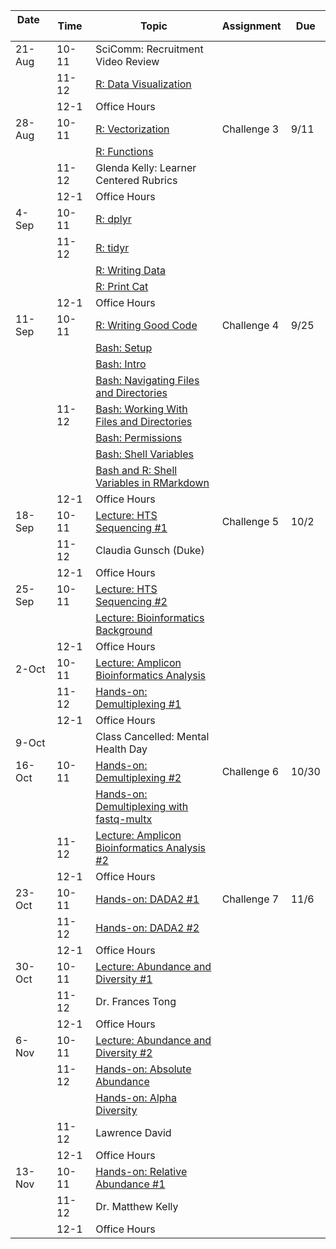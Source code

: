 | Date     | Time  | Topic                                                                                                             | Assignment  | Due   |
|----------|-------|-------------------------------------------------------------------------------------------------------------------|-------------|-------|
| 21-Aug   | 10-11 | SciComm: Recruitment Video Review                                                                                 |             |       |
|          | 11-12 | [R: Data Visualization](http://swcarpentry.github.io/r-novice-gapminder/08-plot-ggplot2/index.html)               |             |       |
|          | 12-1  | Office Hours                                                                                                      |             |       |
| 28-Aug   | 10-11 | [R: Vectorization](http://swcarpentry.github.io/r-novice-gapminder/09-vectorization/index.html)                   | Challenge 3 | 9/11  |
|          |       | [R: Functions](http://swcarpentry.github.io/r-novice-gapminder/10-functions/index.html)                           |             |       |
|          | 11-12 | Glenda Kelly: Learner Centered Rubrics                                                                            |             |       |
|          | 12-1  | Office Hours                                                                                                      |             |       |
| 4-Sep    | 10-11 | [R: dplyr](http://swcarpentry.github.io/r-novice-gapminder/13-dplyr/index.html)                                   |             |       |
|          | 11-12 | [R: tidyr](http://swcarpentry.github.io/r-novice-gapminder/14-tidyr/index.html)                                   |             |       |
|          |       | [R: Writing Data](http://swcarpentry.github.io/r-novice-gapminder/11-writing-data/)                               |             |       |
|          |       | [R: Print Cat](lessons/print_cat.md)                                                                              |             |       |
|          | 12-1  | Office Hours                                                                                                      |             |       |
| 11-Sep   | 10-11 | [R: Writing Good Code](http://swcarpentry.github.io/r-novice-gapminder/16-wrap-up/index.html)                     | Challenge 4 | 9/25  |
|          |       | [Bash: Setup](lessons/unix_shell_setup.md)                                                                        |             |       |
|          |       | [Bash: Intro](http://swcarpentry.github.io/shell-novice/01-intro/index.html)                                      |             |       |
|          |       | [Bash: Navigating Files and Directories](http://swcarpentry.github.io/shell-novice/02-filedir/index.html)         |             |       |
|          | 11-12 | [Bash: Working With Files and Directories](http://swcarpentry.github.io/shell-novice/03-create/index.html)        |             |       |
|          |       | [Bash: Permissions](https://carpentries-incubator.github.io/shell-extras/04-permissions/index.html)               |             |       |
|          |       | [Bash: Shell Variables](https://carpentries-incubator.github.io/shell-extras/08-environment-variables/index.html) |             |       |
|          |       | [Bash and R: Shell Variables in RMarkdown](lessons/shell_variables_in_rmarkdown.md)                               |             |       |
|          | 12-1  | Office Hours                                                                                                      |             |       |
| 18-Sep   | 10-11 | [Lecture: HTS Sequencing \#1](lectures/hts_background.pdf)                                                        | Challenge 5 | 10/2  |
|          | 11-12 | Claudia Gunsch (Duke)                                                                                             |             |       |
|          | 12-1  | Office Hours                                                                                                      |             |       |
| 25-Sep   | 10-11 | [Lecture: HTS Sequencing \#2](lectures/hts_background.pdf)                                                        |             |       |
|          |       | [Lecture: Bioinformatics Background](lectures/bioinformatics_background.pdf)                                      |             |       |
|          | 12-1  | Office Hours                                                                                                      |             |       |
| 2-Oct    | 10-11 | [Lecture: Amplicon Bioinformatics Analysis](lectures/dada2_pipeline.pdf)                                          |             |       |
|          | 11-12 | [Hands-on: Demultiplexing \#1](lessons/demultiplex_tutorial.md)                                                   |             |       |
|          | 12-1  | Office Hours                                                                                                      |             |       |
| 9-Oct    |       | Class Cancelled: Mental Health Day                                                                                |             |       |
| 16-Oct   | 10-11 | [Hands-on: Demultiplexing \#2](lessons/demultiplex_tutorial.md#putting-it-together-for-r1-and-r2)                 | Challenge 6 | 10/30 |
|          |       | [Hands-on: Demultiplexing with fastq-multx](lessons/demultiplex_with_fastq_multx.md)                              |             |       |
|          | 11-12 | [Lecture: Amplicon Bioinformatics Analysis \#2](lectures/dada2_pipeline.pdf)                                      |             |       |
|          | 12-1  | Office Hours                                                                                                      |             |       |
| 23-Oct   | 10-11 | [Hands-on: DADA2 \#1](lessons/dada2_tutorial_1_6.md)                                                              | Challenge 7 | 11/6  |
|          | 11-12 | [Hands-on: DADA2 \#2](lessons/dada2_tutorial_1_6.md)                                                              |             |       |
|          | 12-1  | Office Hours                                                                                                      |             |       |
| 30-Oct   | 10-11 | [Lecture: Abundance and Diversity \#1](lectures/statistical_analysis_1.pdf)                                       |             |       |
|          | 11-12 | Dr. Frances Tong                                                                                                  |             |       |
|          | 12-1  | Office Hours                                                                                                      |             |       |
| 6-Nov    | 10-11 | [Lecture: Abundance and Diversity \#2](lectures/statistical_analysis_1.pdf)                                       |             |       |
|          | 11-12 | [Hands-on: Absolute Abundance](lessons/absolute_abundance_plots.md)                                               |             |       |
|          |       | [Hands-on: Alpha Diversity](lessons/alpha_diversity.md)                                                           |             |       |
|          | 11-12 | Lawrence David                                                                                                    |             |       |
|          | 12-1  | Office Hours                                                                                                      |             |       |
| 13-Nov   | 10-11 | [Hands-on: Relative Abundance \#1](lessons/relative_abundance.md)                                                 |             |       |
|          | 11-12 | Dr. Matthew Kelly                                                                                                 |             |       |
|          | 12-1  | Office Hours                                                                                                      |             |       |
